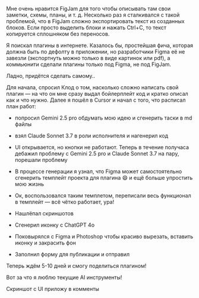
Мне очень нравится FigJam для того чтобы описывать там свои заметки, схемы, планы, и т. д. Несколько раз я сталкивался с такой проблемой, что в FigJam сложно экспортировать текст из созданных блоков. Если просто выделить блоки и нажать Ctrl+C, то текст копируется сплошняком без переносов.

Я поискал плагины в интернете. Казалось бы, простейшая фича, которая должна быть по дефолту в приложении, но разработчики Figma её не завезли (экспортнуть можно только в виде картинок или pdf), а коммьюнити сделали плагины только под Figma, не под FigJam.

  

Ладно, придётся сделать самому..

  

Для начала, спросил Клод о том, насколько сложно написать свой плагин — на что он мне сразу выдал бойлерплейт код и кратко описал как и что нужно. Далее я пошёл в Cursor и начал с того, что расписал план работ:

- попросил Gemini 2.5 pro обдумать мою идею и сгенерить таски в md файлы

- взял Claude Sonnet 3.7 в роли исполнителя и нагенерил код

- UI открывается, но кнопки не работают. Теперь в течение получаса дебажил проблему с Gemini 2.5 pro и Claude Sonnet 3.7 на пару, порешали проблему

- В процессе генерации я узнал, что Figma может самостоятельно сгенерить темплейт проекта для плагина 😄 и ещё больше упростить мою жизнь

- Ок, воспользовался таким темплетом, переписали весь функционал в темплейт — всё чётко работает, ура!

- Нашлёпал скриншотов

- Сгенерил иконку с ChatGPT 4o

- Поковырялся с Figma и Photoshop чтобы красиво вырезать, вставить иконку и закрасить фон

- Заполнил форму для публикации и отправил

  

Теперь ждём 5-10 дней и смогу поделиться плагином!

  

Вот за что я люблю текущие AI инструменты!

  

Скриншот с UI приложу в комменты